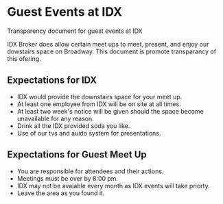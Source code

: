 # Guest Events at IDX
Transparency document for guest events at IDX 

IDX Broker does allow certain meet ups to meet, present, and enjoy our dowstairs space on Broadway. This document is promote transparancy of this ofering.

## Expectations for IDX

* IDX would provide the downstairs space for your meet up.
* At least one employee from IDX will be on site at all times.
* At least two week's notice will be given should the space become unavailable for any reason.
* Drink all the IDX provided soda you like.
* Use of our tvs and auido system for presentations.

## Expectations for Guest Meet Up

* You are responsible for attendees and their actions.
* Meetings must be over by 8:00 pm.
* IDX may not be avaiable every month as IDX events will take priorty.
* Leave the area as you found it.
